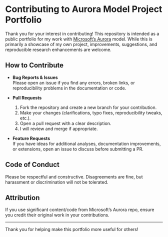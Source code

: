 # Contributing to Aurora Model Project Portfolio

Thank you for your interest in contributing! This repository is intended as a public portfolio for my work with [Microsoft’s Aurora](https://github.com/microsoft/aurora) model. While this is primarily a showcase of my own project, improvements, suggestions, and reproducible research enhancements are welcome.

## How to Contribute

- **Bug Reports & Issues**  
  Please open an issue if you find any errors, broken links, or reproducibility problems in the documentation or code.

- **Pull Requests**  
  1. Fork the repository and create a new branch for your contribution.
  2. Make your changes (clarifications, typo fixes, reproducibility tweaks, etc.).
  3. Open a pull request with a clear description.
  4. I will review and merge if appropriate.

- **Feature Requests**  
  If you have ideas for additional analyses, documentation improvements, or extensions, open an issue to discuss before submitting a PR.

## Code of Conduct

Please be respectful and constructive. Disagreements are fine, but harassment or discrimination will not be tolerated.

## Attribution

If you use significant content/code from Microsoft’s Aurora repo, ensure you credit their original work in your contributions.

---

Thank you for helping make this portfolio more useful for others!
